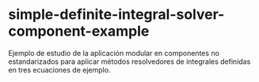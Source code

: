 # simple-definite-integral-solver-component-example
Ejemplo de estudio de la aplicación modular en componentes no estandarizados para aplicar métodos resolvedores de integrales definidas en tres ecuaciones de ejemplo.
